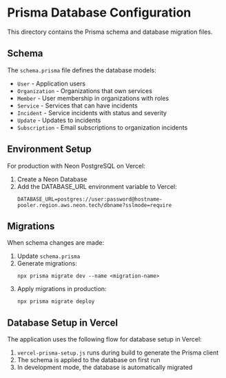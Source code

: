 # Prisma Database Configuration

This directory contains the Prisma schema and database migration files.

## Schema

The `schema.prisma` file defines the database models:

- `User` - Application users
- `Organization` - Organizations that own services
- `Member` - User membership in organizations with roles
- `Service` - Services that can have incidents
- `Incident` - Service incidents with status and severity
- `Update` - Updates to incidents
- `Subscription` - Email subscriptions to organization incidents

## Environment Setup

For production with Neon PostgreSQL on Vercel:

1. Create a Neon Database
2. Add the DATABASE_URL environment variable to Vercel:
   ```
   DATABASE_URL=postgres://user:password@hostname-pooler.region.aws.neon.tech/dbname?sslmode=require
   ```

## Migrations

When schema changes are made:

1. Update `schema.prisma`
2. Generate migrations:
   ```
   npx prisma migrate dev --name <migration-name>
   ```
3. Apply migrations in production:
   ```
   npx prisma migrate deploy
   ```

## Database Setup in Vercel

The application uses the following flow for database setup in Vercel:

1. `vercel-prisma-setup.js` runs during build to generate the Prisma client
2. The schema is applied to the database on first run
3. In development mode, the database is automatically migrated 